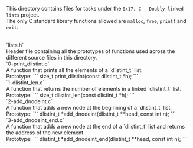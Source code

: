 This directory contains files for tasks under the `0x17. C - Doubly linked lists` project.<br>
The only C standard library functions allowed are `malloc`, `free`, `printf` and `exit`.


<br>
`lists.h`<br>
Header file containing all the prototypes of functions used across the different source files in this directory.


<br>
`0-print_dlistint.c`<br>
A function that prints all the elements of a `dlistint_t` list.<br>
Prototype:
```
size_t print_dlistint(const dlistint_t *h);
```

<br>
`1-dlistint_len.c`<br>
A function that returns the number of elements in a linked `dlistint_t` list.<br>Prototype:
```
size_t dlistint_len(const dlistint_t *h);
```

<br>
`2-add_dnodeint.c`<br>
A function that adds a new node at the beginning of a `dlistint_t` list.<br>Prototype:
```
dlistint_t *add_dnodeint(dlistint_t **head, const int n);
```

<br>
`3-add_dnodeint_end.c`<br>
A function that adds a new node at the end of a `dlistint_t` list and returns the address of the new element.<br>Prototype:
```
dlistint_t *add_dnodeint_end(dlistint_t **head, const int n);
```
